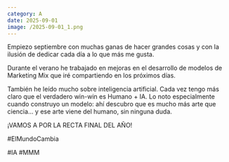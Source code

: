 ```yaml
--- 
category: A 
date: 2025-09-01 
image: /2025-09-01_1.png 
--- 
```


Empiezo septiembre con muchas ganas de hacer grandes cosas y con la ilusión de dedicar cada día a lo que más me gusta.

Durante el verano he trabajado en mejoras en el desarrollo de modelos de Marketing Mix que iré compartiendo en los próximos días.

También he leído mucho sobre inteligencia artificial. Cada vez tengo más claro que el verdadero win-win es Humano + IA. Lo noto especialmente cuando construyo un modelo: ahí descubro que es mucho más arte que ciencia… y ese arte viene del humano, sin ninguna duda.

¡VAMOS A POR LA RECTA FINAL DEL AÑO!

#ElMundoCambia

#IA #MMM